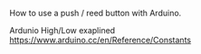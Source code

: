 How to use a push / reed button with Arduino.

Ardunio High/Low exaplined
https://www.arduino.cc/en/Reference/Constants
